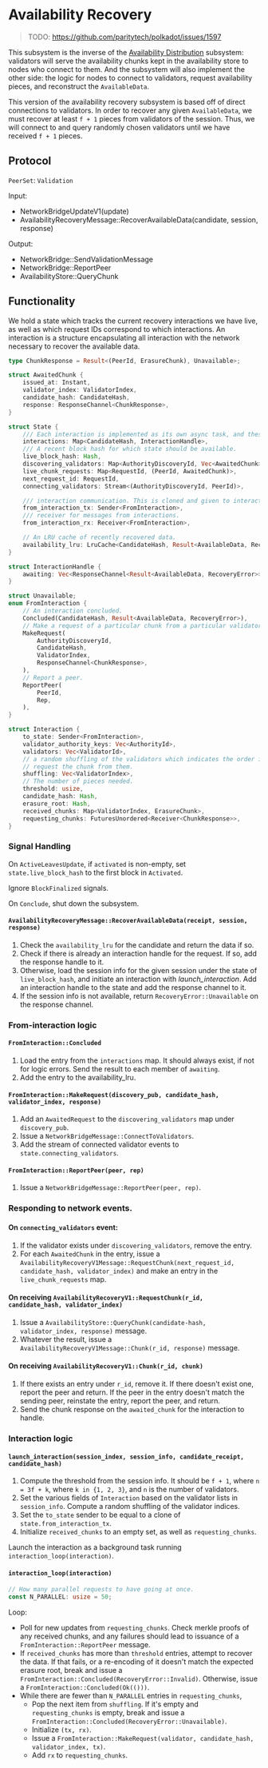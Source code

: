 # Availability Recovery

> TODO: <https://github.com/paritytech/polkadot/issues/1597>

This subsystem is the inverse of the [Availability Distribution](availability-distribution.md) subsystem: validators will serve the availability chunks kept in the availability store to nodes who connect to them. And the subsystem will also implement the other side: the logic for nodes to connect to validators, request availability pieces, and reconstruct the `AvailableData`.

This version of the availability recovery subsystem is based off of direct connections to validators. In order to recover any given `AvailableData`, we must recover at least `f + 1` pieces from validators of the session. Thus, we will connect to and query randomly chosen validators until we have received `f + 1` pieces.

## Protocol

`PeerSet`: `Validation`

Input:

- NetworkBridgeUpdateV1(update)
- AvailabilityRecoveryMessage::RecoverAvailableData(candidate, session, response)

Output:

- NetworkBridge::SendValidationMessage
- NetworkBridge::ReportPeer
- AvailabilityStore::QueryChunk

## Functionality

We hold a state which tracks the current recovery interactions we have live, as well as which request IDs correspond to which interactions. An interaction is a structure encapsulating all interaction with the network necessary to recover the available data.

```rust
type ChunkResponse = Result<(PeerId, ErasureChunk), Unavailable>;

struct AwaitedChunk {
    issued_at: Instant,
    validator_index: ValidatorIndex,
    candidate_hash: CandidateHash,
    response: ResponseChannel<ChunkResponse>,
}

struct State {
    /// Each interaction is implemented as its own async task, and these handles are for communicating with them.
    interactions: Map<CandidateHash, InteractionHandle>,
    /// A recent block hash for which state should be available.
    live_block_hash: Hash,
    discovering_validators: Map<AuthorityDiscoveryId, Vec<AwaitedChunk>>,
    live_chunk_requests: Map<RequestId, (PeerId, AwaitedChunk)>,
    next_request_id: RequestId,
    connecting_validators: Stream<(AuthorityDiscoveryId, PeerId)>,

    /// interaction communication. This is cloned and given to interactions that are spun up.
    from_interaction_tx: Sender<FromInteraction>,
    /// receiver for messages from interactions.
    from_interaction_rx: Receiver<FromInteraction>,

    // An LRU cache of recently recovered data.
    availability_lru: LruCache<CandidateHash, Result<AvailableData, RecoveryError>>,
}

struct InteractionHandle {
    awaiting: Vec<ResponseChannel<Result<AvailableData, RecoveryError>>>,
}

struct Unavailable;
enum FromInteraction {
    // An interaction concluded.
    Concluded(CandidateHash, Result<AvailableData, RecoveryError>),
    // Make a request of a particular chunk from a particular validator.
    MakeRequest(
        AuthorityDiscoveryId, 
        CandidateHash, 
        ValidatorIndex, 
        ResponseChannel<ChunkResponse>,
    ),
    // Report a peer.
    ReportPeer(
        PeerId,
        Rep,
    ),
}

struct Interaction {
    to_state: Sender<FromInteraction>,
    validator_authority_keys: Vec<AuthorityId>,
    validators: Vec<ValidatorId>,
    // a random shuffling of the validators which indicates the order in which we connect to the validators and
    // request the chunk from them.
    shuffling: Vec<ValidatorIndex>, 
    // The number of pieces needed.
    threshold: usize, 
    candidate_hash: Hash,
    erasure_root: Hash,
    received_chunks: Map<ValidatorIndex, ErasureChunk>,
    requesting_chunks: FuturesUnordered<Receiver<ChunkResponse>>,
}
```

### Signal Handling

On `ActiveLeavesUpdate`, if `activated` is non-empty, set `state.live_block_hash` to the first block in `Activated`.

Ignore `BlockFinalized` signals.

On `Conclude`, shut down the subsystem.

#### `AvailabilityRecoveryMessage::RecoverAvailableData(receipt, session, response)`

1. Check the `availability_lru` for the candidate and return the data if so.
1. Check if there is already an interaction handle for the request. If so, add the response handle to it.
1. Otherwise, load the session info for the given session under the state of `live_block_hash`, and initiate an interaction with *launch_interaction*. Add an interaction handle to the state and add the response channel to it.
1. If the session info is not available, return `RecoveryError::Unavailable` on the response channel.

### From-interaction logic

#### `FromInteraction::Concluded`

1. Load the entry from the `interactions` map. It should always exist, if not for logic errors. Send the result to each member of `awaiting`.
1. Add the entry to the availability_lru.

#### `FromInteraction::MakeRequest(discovery_pub, candidate_hash, validator_index, response)`

1. Add an `AwaitedRequest` to the `discovering_validators` map under `discovery_pub`.
1. Issue a `NetworkBridgeMessage::ConnectToValidators`.
1. Add the stream of connected validator events to `state.connecting_validators`.

#### `FromInteraction::ReportPeer(peer, rep)`

1. Issue a `NetworkBridgeMessage::ReportPeer(peer, rep)`.

### Responding to network events.

#### On `connecting_validators` event:

1. If the validator exists under `discovering_validators`, remove the entry.
1. For each `AwaitedChunk` in the entry, issue a `AvailabilityRecoveryV1Message::RequestChunk(next_request_id, candidate_hash, validator_index)` and make an entry in the `live_chunk_requests` map.

#### On receiving `AvailabilityRecoveryV1::RequestChunk(r_id, candidate_hash, validator_index)`

1. Issue a `AvailabilityStore::QueryChunk(candidate-hash, validator_index, response)` message.
1. Whatever the result, issue a `AvailabilityRecoveryV1Message::Chunk(r_id, response)` message.

#### On receiving `AvailabilityRecoveryV1::Chunk(r_id, chunk)`

1. If there exists an entry under `r_id`, remove it. If there doesn't exist one, report the peer and return. If the peer in the entry doesn't match the sending peer, reinstate the entry, report the peer, and return.
1. Send the chunk response on the `awaited_chunk` for the interaction to handle.

### Interaction logic

#### `launch_interaction(session_index, session_info, candidate_receipt, candidate_hash)`

1. Compute the threshold from the session info. It should be `f + 1`, where `n = 3f + k`, where `k in {1, 2, 3}`, and `n` is the number of validators.
1. Set the various fields of `Interaction` based on the validator lists in `session_info`. Compute a random shuffling of the validator indices.
1. Set the `to_state` sender to be equal to a clone of `state.from_interaction_tx`.
1. Initialize `received_chunks` to an empty set, as well as `requesting_chunks`.

Launch the interaction as a background task running `interaction_loop(interaction)`.

#### `interaction_loop(interaction)`

```rust
// How many parallel requests to have going at once.
const N_PARALLEL: usize = 50;
```

Loop:
  * Poll for new updates from `requesting_chunks`. Check merkle proofs of any received chunks, and any failures should lead to issuance of a `FromInteraction::ReportPeer` message.
  * If `received_chunks` has more than `threshold` entries, attempt to recover the data. If that fails, or a re-encoding of it doesn't match the expected erasure root, break and issue a `FromInteraction::Concluded(RecoveryError::Invalid)`. Otherwise, issue a `FromInteraction::Concluded(Ok(()))`.
  * While there are fewer than `N_PARALLEL` entries in `requesting_chunks`,
    * Pop the next item from `shuffling`. If it's empty and `requesting_chunks` is empty, break and issue a `FromInteraction::Concluded(RecoveryError::Unavailable)`.
    * Initialize `(tx, rx)`.
    * Issue a `FromInteraction::MakeRequest(validator, candidate_hash, validator_index, tx)`.
    * Add `rx` to `requesting_chunks`.
